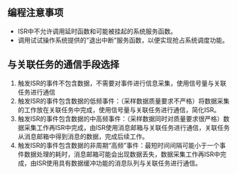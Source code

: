 ##                                                                                                                                                                                                                                                                                                                                                                                                                                                                                                                                                                                                                                                                                                                                                                                                                                                                                                                                                                                                                                                                                                                                                                                                                                                                                                                                                                                                                                                                                                                                                                                                                                                                                                                                                                                                                                                                                                                                                                                                                                                                                                                                                                                                                                                                                                                                                                                                                                                                                                                                                                                                                                                                                                                                                                                                                                                                                                                                                                                                                                                                                                                                                                                                                                                                                                                                                                                                                                                                                                                                                                                                                                                                                                                                                                                                                                                                                                                                                                                                                                                                                                                                                                                                                                                                                                                                                                                                                                                                                                                                                                                                                                                                                                                                                                                                                                                                                                                                                                                                                                                                                                                                                                                                                                                                                                                                                                                                                                                                                                                                                                                                                                                                                                                                                                                                                                                                                                                                                                                                                                                                                                                                                                                                                                                                                                                                                                                                                                                                                                                                                                                                                                                                                                                                                                                                                                                                                                                                                                                                                                                                                                                                                                                                                                                                                                                                                                                                                                                    编程注意事项

+ ISR中不允许调用延时函数和可能被挂起的系统服务函数。
+ 调用试试操作系统提供的”退出中断”服务函数，以便实现抢占系统调度功能。

## 与关联任务的通信手段选择

1. 触发ISR的事件不包含数据，不需要对事件进行信息采集，使用信号量与关联任务进行通信
2. 触发ISR的事件包含数据的低频事件：（采样数据质量要求不严格）将数据采集的工作放在关联任务中完成，使用信号量与关联任务进行通信，简化ISR。
3. 触发ISR的事件包含数据的中高频事件：（采样数据同时对质量要求很严格）数据采集工作再ISR中完成，由ISR使用消息邮箱与关联任务进行通信，关联任务从消息邮箱中得到消息的数据，完成后续工作。
4. 触发ISR的事件包含数据的非周期“高频”事件：最短时间间隔可能小于一个事件数据处理的耗时，消息邮箱可能会出现数据丢失，数据采集工作再ISR中完成，由ISR使用具有数据缓冲功能的消息队列与关联任务进行通信。

